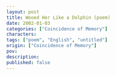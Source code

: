 ```yaml
---
layout: post
title: Wooed Her Like a Dolphin (poem)
date: 2002-01-03
categories: ["Coincidence of Memory"]
characters: 
tags: ["poem", "English", "untitled"]
origin: ["Coincidence of Memory"]
pov: 
description: 
published: false
---
```

